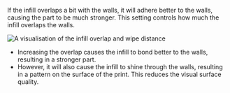 If the infill overlaps a bit with the walls, it will adhere better to the walls, causing the part to be much stronger. This setting controls how much the infill overlaps the walls.

![A visualisation of the infill overlap and wipe distance](../../../articles/images/infill_overlap.svg)

* Increasing the overlap causes the infill to bond better to the walls, resulting in a stronger part.
* However, it will also cause the infill to shine through the walls, resulting in a pattern on the surface of the print. This reduces the visual surface quality.